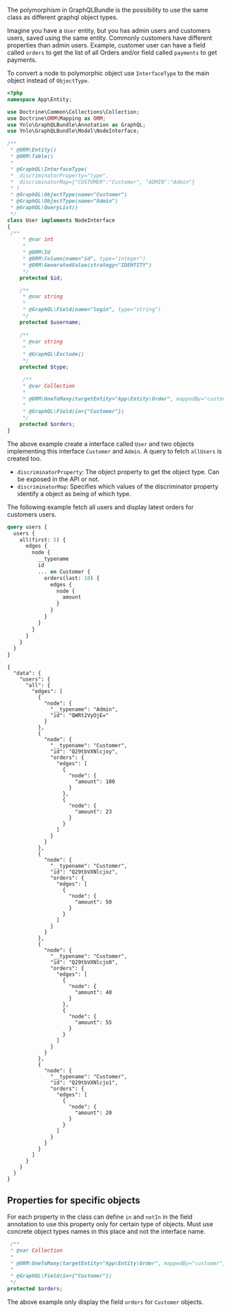 The polymorphism in GraphQLBundle is the possibility to use the same class as different graphql object types.

Imagine you have a `User` entity, but you has admin users and customers users, saved using the same entity.
Commonly customers have different properties than admin users. Example, customer user can have a field called `orders`
to get the list of all Orders and/or field called `payments` to get payments.

To convert a node to polymorphic object use `InterfaceType` to the main object instead of `ObjectType`.

````php
<?php
namespace App\Entity;

use Doctrine\Common\Collections\Collection;
use Doctrine\ORM\Mapping as ORM;
use Ynlo\GraphQLBundle\Annotation as GraphQL;
use Ynlo\GraphQLBundle\Model\NodeInterface;

/**
 * @ORM\Entity()
 * @ORM\Table()
 *
 * @GraphQL\InterfaceType(
 *  discriminatorProperty="type",
 *  discriminatorMap={"CUSTOMER":"Customer", "ADMIN":"Admin"}
 * )
 * @GraphQL\ObjectType(name="Customer")
 * @GraphQL\ObjectType(name="Admin")
 * @GraphQL\QueryList()
 */
class User implements NodeInterface
{
 /**
     * @var int
     *
     * @ORM\Id
     * @ORM\Column(name="id", type="integer")
     * @ORM\GeneratedValue(strategy="IDENTITY")
     */
    protected $id;

    /**
     * @var string
     *
     * @GraphQL\Field(name="login", type="string")
     */
    protected $username;
    
    /**
     * @var string
     *
     * @GraphQL\Exclude()
     */
    protected $type;

     /**
     * @var Collection
     *
     * @ORM\OneToMany(targetEntity="App\Entity\Order", mappedBy="customer", fetch="EXTRA_LAZY")
     *
     * @GraphQL\Field(in={"Customer"})
     */
    protected $orders;
}
````
The above example create a interface called `User` and two objects implementing this interface `Customer` and `Admin`.
A query to fetch `allUsers` is created too.

- `discriminatorProperty`: The object property to get the object type. Can be exposed in the API or not.
- `discriminatorMap`: Specifies which values of the discriminator property identify a object as being of which type.

The following example fetch all users and display latest orders for customers users.

<div class="graphiql">
<div class="request">

````graphql
query users {
  users {
    all(first: 5) {
      edges {
        node {
          __typename
          id
          ... on Customer {
            orders(last: 10) {
              edges {
                node {
                  amount
                }
              }
            }
          }
        }
      }
    }
  }
}
````

</div>
<div class="response">

````
{
  "data": {
    "users": {
      "all": {
        "edges": [
          {
            "node": {
              "__typename": "Admin",
              "id": "QWRt2VyOjE="
            }
          },
          {
            "node": {
              "__typename": "Customer",
              "id": "Q29tbVXNlcjoy",
              "orders": {
                "edges": [
                  {
                    "node": {
                      "amount": 100
                    }
                  },
                  {
                    "node": {
                      "amount": 23
                    }
                  }
                ]
              }
            }
          },
          {
            "node": {
              "__typename": "Customer",
              "id": "Q29tbVXNlcjoz",
              "orders": {
                "edges": [
                  {
                    "node": {
                      "amount": 50
                    }
                  }
                ]
              }
            }
          },
          {
            "node": {
              "__typename": "Customer",
              "id": "Q29tbVXNlcjo0",
              "orders": {
                "edges": [
                  {
                    "node": {
                      "amount": 40
                    }
                  },
                  {
                    "node": {
                      "amount": 55
                    }
                  }
                ]
              }
            }
          },
          {
            "node": {
              "__typename": "Customer",
              "id": "Q29tbVXNlcjo1",
              "orders": {
                "edges": [
                  {
                    "node": {
                      "amount": 20
                    }
                  }
                ]
              }
            }
          }
        ]
      }
    }
  }
}
````

</div>
</div>

## Properties for specific objects

For each property in the class can define `in` and `notIn` in the field annotation to use
this property only for certain type of objects. Must use concrete object types names in this place
and not the interface name.

````php
 /**
 * @var Collection
 *
 * @ORM\OneToMany(targetEntity="App\Entity\Order", mappedBy="customer", fetch="EXTRA_LAZY")
 *
 * @GraphQL\Field(in={"Customer"})
 */
protected $orders;
````
The above example only display the field `orders` for `Customer` objects.
